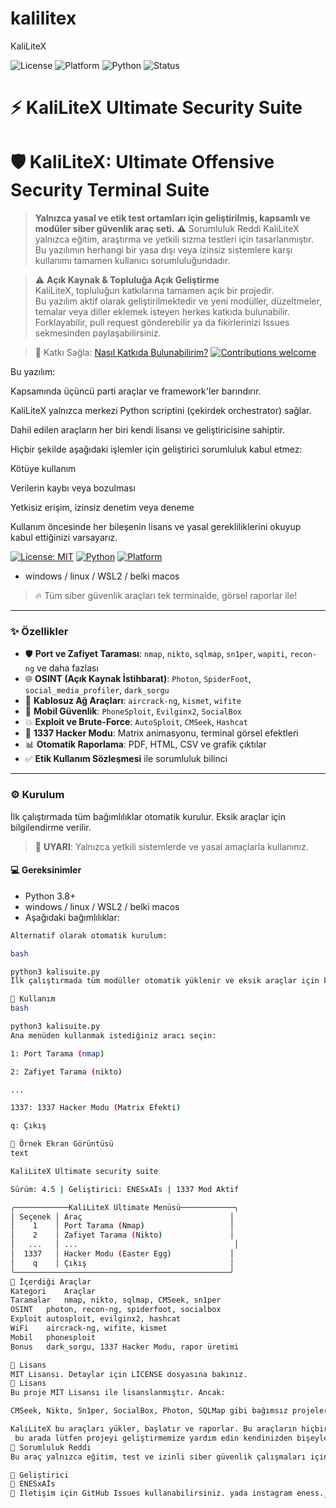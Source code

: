 # kalilitex
KaliLiteX

![License](https://img.shields.io/github/license/ENESxAIs/KaliLiteX?style=flat-square)
![Platform](https://img.shields.io/badge/platform-Kali%20Linux%20%7C%20WSL2-red?style=flat-square)
![Python](https://img.shields.io/badge/python-3.8%2B-blue?style=flat-square)
![Status](https://img.shields.io/badge/status-active-brightgreen?style=flat-square)


# ⚡ KaliLiteX Ultimate Security Suite
# 🛡️ KaliLiteX: Ultimate Offensive Security Terminal Suite

> **Yalnızca yasal ve etik test ortamları için geliştirilmiş, kapsamlı ve modüler siber güvenlik araç seti.**
>⚠️ Sorumluluk Reddi
KaliLiteX yalnızca eğitim, araştırma ve yetkili sızma testleri için tasarlanmıştır. Bu yazılımın herhangi bir yasa dışı veya izinsiz sistemlere karşı kullanımı tamamen kullanıcı sorumluluğundadır.

> ⚠️ **Açık Kaynak & Topluluğa Açık Geliştirme**  
> KaliLiteX, topluluğun katkılarına tamamen açık bir projedir.  
> Bu yazılım aktif olarak geliştirilmektedir ve yeni modüller, düzeltmeler, temalar veya diller eklemek isteyen herkes katkıda bulunabilir.  
> Forklayabilir, pull request gönderebilir ya da fikirlerinizi Issues sekmesinden paylaşabilirsiniz.

> 🧩 Katkı Sağla: [Nasıl Katkıda Bulunabilirim?](https://github.com/ENESxAIs/KaliLiteX/issues)
[![Contributions welcome](https://img.shields.io/badge/contributions-welcome-brightgreen.svg?style=flat-square)](https://github.com/ENESxAIs/KaliLiteX/issues)


Bu yazılım:

Kapsamında üçüncü parti araçlar ve framework'ler barındırır.

KaliLiteX yalnızca merkezi Python scriptini (çekirdek orchestrator) sağlar.

Dahil edilen araçların her biri kendi lisansı ve geliştiricisine sahiptir.

Hiçbir şekilde aşağıdaki işlemler için geliştirici sorumluluk kabul etmez:

Kötüye kullanım

Verilerin kaybı veya bozulması

Yetkisiz erişim, izinsiz denetim veya deneme

Kullanım öncesinde her bileşenin lisans ve yasal gerekliliklerini okuyup kabul ettiğinizi varsayarız.


> 

[![License: MIT](https://img.shields.io/badge/License-MIT-green.svg)](LICENSE)
[![Python](https://img.shields.io/badge/python-3.8+-blue.svg)](https://www.python.org/)
[![Platform](https://img.shields.io/badge/platform-Kali%20Linux%20%7C%20WSL2%20%7C%20Ubuntu-red)](https://www.kali.org/)
- windows / linux / WSL2 / belki macos 
> 🔥 Tüm siber güvenlik araçları tek terminalde,  görsel raporlar ile!

---

### ✨ Özellikler

- 🛡️ **Port ve Zafiyet Taraması**: `nmap`, `nikto`, `sqlmap`, `sn1per`, `wapiti`, `recon-ng` ve daha fazlası
- 🌐 **OSINT (Açık Kaynak İstihbarat)**: `Photon`, `SpiderFoot`, `social_media_profiler`, `dark_sorgu`
- 📡 **Kablosuz Ağ Araçları**: `aircrack-ng`, `kismet`, `wifite`
- 📱 **Mobil Güvenlik**: `PhoneSploit`, `Evilginx2`, `SocialBox`
- 💥 **Exploit ve Brute-Force**: `AutoSploit`, `CMSeek`, `Hashcat`
- 🧠 **1337 Hacker Modu**: Matrix animasyonu, terminal görsel efektleri
- 📊 **Otomatik Raporlama**: PDF, HTML, CSV ve grafik çıktılar
- ✅ **Etik Kullanım Sözleşmesi** ile sorumluluk bilinci

---

### ⚙️ Kurulum
İlk çalıştırmada tüm bağımlılıklar otomatik kurulur. Eksik araçlar için bilgilendirme verilir.


> 🔴 **UYARI**: Yalnızca yetkili sistemlerde ve yasal amaçlarla kullanınız.

#### 💻 Gereksinimler

- Python 3.8+
- windows / linux / WSL2 / belki macos 
- Aşağıdaki bağımlılıklar:

```bash
Alternatif olarak otomatik kurulum:

bash

python3 kalisuite.py
İlk çalıştırmada tüm modüller otomatik yüklenir ve eksik araçlar için kurulum komutları verilir.

🚀 Kullanım
bash

python3 kalisuite.py
Ana menüden kullanmak istediğiniz aracı seçin:

1: Port Tarama (nmap)

2: Zafiyet Tarama (nikto)

...

1337: 1337 Hacker Modu (Matrix Efekti)

q: Çıkış

📑 Örnek Ekran Görüntüsü
text

KaliLiteX Ultimate security suite

Sürüm: 4.5 | Geliştirici: ENESxAİs | 1337 Mod Aktif

╭────────────KaliLiteX Ultimate Menüsü────────────╮
│ Seçenek │ Araç                                 │
│    1    │ Port Tarama (Nmap)                   │
│    2    │ Zafiyet Tarama (Nikto)               │
│   ...   │ ...                                   │
│  1337   │ Hacker Modu (Easter Egg)             │
│    q    │ Çıkış                                │
╰────────────────────────────────────────────────╯
🧩 İçerdiği Araçlar
Kategori	Araçlar
Taramalar	nmap, nikto, sqlmap, CMSeek, sn1per
OSINT	photon, recon-ng, spiderfoot, socialbox
Exploit	autosploit, evilginx2, hashcat
WiFi	aircrack-ng, wifite, kismet
Mobil	phonesploit
Bonus	dark_sorgu, 1337 Hacker Modu, rapor üretimi

📄 Lisans
MIT Lisansı. Detaylar için LICENSE dosyasına bakınız.
📝 Lisans
Bu proje MIT Lisansı ile lisanslanmıştır. Ancak:

CMSeek, Nikto, Sn1per, SocialBox, Photon, SQLMap gibi bağımsız projeler kendi geliştiricilerine aittir.

KaliLiteX bu araçları yükler, başlatır ve raporlar. Bu araçların hiçbirini içeriğinde barındırmaz, sadece erişim sağlar.
 bu arada lütfen projeyi geliştirmemize yardım edin kendinizden bişeyler ekleyin ve mükemmelleştirin
🙋 Sorumluluk Reddi
Bu araç yalnızca eğitim, test ve izinli siber güvenlik çalışmaları için tasarlanmıştır. Geliştirici, yasa dışı kullanımlardan sorumlu değildir.

🧠 Geliştirici
👤 ENESxAİs
📧 İletişim için GitHub Issues kullanabilirsiniz. yada instagram eness._200w
